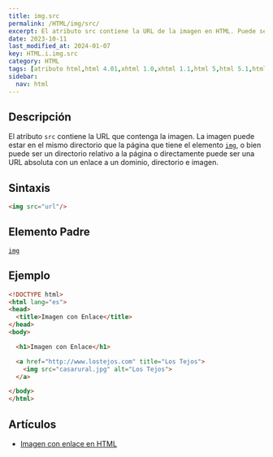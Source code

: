```yaml
---
title: img.src
permalink: /HTML/img/src/
excerpt: El atributo src contiene la URL de la imagen en HTML. Puede ser relativa o absoluta.
date: 2023-10-11
last_modified_at: 2024-01-07
key: HTML.i.img.src
category: HTML
tags: [atributo html,html 4.01,xhtml 1.0,xhtml 1.1,html 5,html 5.1,html 5.2]
sidebar:
  nav: html
---
```


## Descripción


El atributo `src` contiene la URL que contenga la imagen. La imagen puede estar en el mismo directorio que la página que tiene el elemento [`img`](https://www.w3api.com/HTML/img/), o bien puede ser un directorio relativo a la página o directamente puede ser una URL absoluta con un enlace a un dominio, directorio e imagen.


## Sintaxis


```html
<img src="url"/>
```


## Elemento Padre


[`img`](https://www.w3api.com/HTML/img/)


## Ejemplo


```html
<!DOCTYPE html>
<html lang="es">
<head>
  <title>Imagen con Enlace</title>
</head>
<body>

  <h1>Imagen con Enlace</h1>

  <a href="http://www.lostejos.com" title="Los Tejos">
    <img src="casarural.jpg" alt="Los Tejos">
  </a>

</body>
</html>
```


## Artículos

- [Imagen con enlace en HTML](https://lineadecodigo.com/html/imagen-con-enlace-en-html/)

